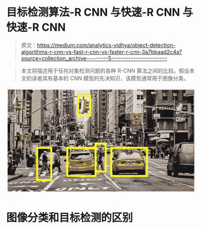 # 目标检测算法-R CNN 与快速-R CNN 与快速-R CNN

> 原文：<https://medium.com/analytics-vidhya/object-detection-algorithms-r-cnn-vs-fast-r-cnn-vs-faster-r-cnn-3a7bbaad2c4a?source=collection_archive---------5----------------------->

> 本文将描述用于任何对象检测问题的各种 R-CNN 算法之间的比较。假设本文的读者具有基本的 CNN 模型的先决知识，该模型通常用于图像分类。

![](img/f15267ca24b1adac6391923fa5223637.png)

# 图像分类和目标检测的区别